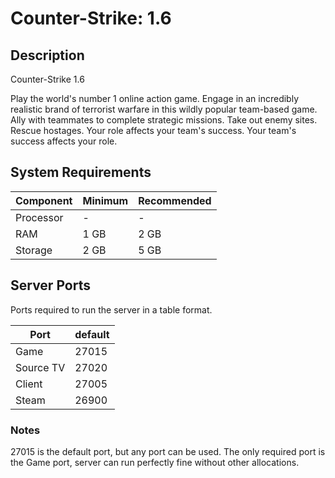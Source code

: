 # Counter-Strike: 1.6


## Description
Counter-Strike 1.6

Play the world's number 1 online action game. Engage in an incredibly realistic brand of terrorist warfare in this wildly popular team-based game. Ally with teammates to complete strategic missions. Take out enemy sites. Rescue hostages. Your role affects your team's success. Your team's success affects your role. 


## System Requirements

| Component    | Minimum             | Recommended        |
|--------------|---------------------|--------------------|
| Processor    | -                   | -                  |
| RAM          | 1 GB                | 2 GB               |
| Storage      | 2 GB                | 5 GB               |


## Server Ports

Ports required to run the server in a table format.

| Port    | default |
|---------|---------|
| Game    | 27015   |
| Source TV | 27020 |
| Client  | 27005   |
| Steam   | 26900   |

### Notes

27015 is the default port, but any port can be used.
The only required port is the Game port, server can run perfectly fine without other allocations.
